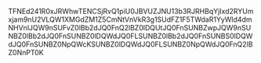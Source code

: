 TFNEd241R0xJRWhwTENCSjRvQ1piU0JBVUZJNU13b3RJRHBqYjIxd2RYUmxjam9nU2VLQW1XMGdZM1Z5CmNtVnVkR3g1SUdFZ1F5TWdaR1YyWld4dmNHVnlJQW9nSUFvZ0lBb2dJQ0FnQ2lBZ0lDQUtJQ0FnSUNBZwpJQW9nSUNBZ0lBb2dJQ0FnSUNBZ0lDQWdJQ0FLSUNBZ0lBb2dJQ0FnSUNBS0lDQWdJQ0FnSUNBZ0NpQWcKSUNBZ0lDQWdJQ0FLSUNBZ0NpQWdJQ0FnQ2lBZ0NnPT0K